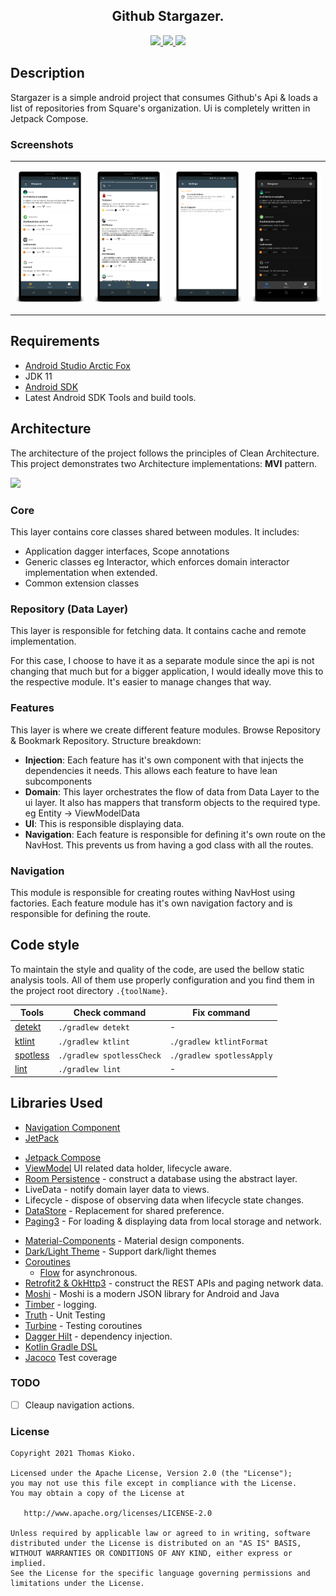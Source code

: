 <H2 align="center">
Github Stargazer.
</H2>

<div align="center">
    <a href = "https://github.com/c0de-wizard/stargazer/actions/workflows/android-release-build.yml">
          <img src = "https://github.com/c0de-wizard/stargazer/actions/workflows/android-release-build.yml/badge.svg" />
    </a>
    <a href = "https://codecov.io/gh/c0de-wizard/stargazer">
          <img src = "https://codecov.io/gh/c0de-wizard/stargazer/branch/main/graph/badge.svg" />
    </a>
    <a href = "https://developer.android.com/jetpack/androidx/versions/all-channel?authuser=1#march_24_2021">
      <img src = "https://img.shields.io/badge/Jetpack%20Compose-1.0.0%20beta03-brightgreen" />
    </a>
</div>

## Description

Stargazer is a simple android project that consumes Github's Api & loads a list of repositories from Square's
organization. Ui is completely written in Jetpack Compose.

### Screenshots

<table>
  <td>
    <p align="center">
      <img src="https://github.com/c0de-wizard/github-stargazer/blob/main/art/RepoList.png?raw=true" alt="Trenidng Repos Screen" width="250"/>
    </p>
  </td>
  <td>
    <p align="center">
      <img src="https://github.com/c0de-wizard/github-stargazer/blob/main/art/SearchScreen.png?raw=true" alt="Search Screen" width="250"/>
    </p>
  </td>
  <td>
    <p align="center">
      <img src="https://github.com/c0de-wizard/github-stargazer/blob/main/art/SettingsScreen.png?raw=true" alt="Settings Screen" width="250"/>
    </p>
  </td>
  <td>
    <p align="center">
      <img src="https://github.com/c0de-wizard/github-stargazer/blob/main/art/DarkTheme.png?raw=true" alt="Dark Theme" width="250"/>
    </p>
  </td>
</tr>
</table>

## Requirements

* [Android Studio Arctic Fox](https://developer.android.com/studio/preview?authuser=1)
* JDK 11
* [Android SDK](https://developer.android.com/studio/index.html)
* Latest Android SDK Tools and build tools.

## Architecture

The architecture of the project follows the principles of Clean Architecture. This project demonstrates two Architecture
implementations: **MVI** pattern.

<img src="https://github.com/c0de-wizard/github-stargazer/blob/main/art/ArchitectureDiagram.png?raw=true"/>


### Core

This layer contains core classes shared between modules. It includes:

- Application dagger interfaces, Scope annotations
- Generic classes eg Interactor, which enforces domain interactor implementation when extended.
- Common extension classes

### Repository (Data Layer)

This layer is responsible for fetching data. It contains cache and remote implementation.

For this case, I choose to have it as a separate module since the api is not changing that much but for a bigger
application, I would ideally move this to the respective module. It's easier to manage changes that way.

### Features

This layer is where we create different feature modules. Browse Repository & Bookmark Repository. Structure breakdown:

- **Injection**: Each feature has it's own component with that injects the dependencies it needs. This allows each
  feature to have lean subcomponents
- **Domain**: This layer orchestrates the flow of data from Data Layer to the ui layer. It also has mappers that
  transform objects to the required type. eg Entity -> ViewModelData
- **UI**: This is responsible displaying data.
- **Navigation**: Each feature is responsible for defining it's own route on the NavHost. This prevents us
  from having a god class with all the routes.

### Navigation

This module is responsible for creating routes withing NavHost using factories. Each feature module has it's own navigation factory
and is responsible for defining the route.

## Code style

To maintain the style and quality of the code, are used the bellow static analysis tools. All of them use properly
configuration and you find them in the project root directory `.{toolName}`.

| Tools | Check command | Fix command |
|-------|---------------|-------------|
| [detekt](https://github.com/arturbosch/detekt) | `./gradlew detekt` | - |
| [ktlint](https://github.com/pinterest/ktlint) | `./gradlew ktlint` | `./gradlew ktlintFormat` |
| [spotless](https://github.com/diffplug/spotless) | `./gradlew spotlessCheck` | `./gradlew spotlessApply`
| [lint](https://developer.android.com/studio/write/lint) | `./gradlew lint` | - |

## Libraries Used

* [Navigation Component](https://developer.android.com/guide/navigation/navigation-getting-started)
* [JetPack](https://developer.android.com/jetpack)

- [Jetpack Compose](https://developer.android.com/jetpack/compose)
- [ViewModel](https://developer.android.com/topic/libraries/architecture/viewmodel) UI related data holder, lifecycle
  aware.
- [Room Persistence]() - construct a database using the abstract layer.
- LiveData - notify domain layer data to views.
- Lifecycle - dispose of observing data when lifecycle state changes.
- [DataStore](https://developer.android.com/topic/libraries/architecture/datastore) - Replacement for shared preference.
- [Paging3](https://developer.android.com/topic/libraries/architecture/paging/v3-overview) - For loading & displaying data from local storage and network.

* [Material-Components](https://github.com/material-components/material-components-android) - Material design
  components.
* [Dark/Light Theme](https://developer.android.com/guide/topics/ui/look-and-feel/darktheme) - Support dark/light themes
* [Coroutines](https://github.com/Kotlin/kotlinx.coroutines)
  + [Flow](https://kotlin.github.io/kotlinx.coroutines/kotlinx-coroutines-core/kotlinx.coroutines.flow/) for
    asynchronous.
* [Retrofit2 & OkHttp3](https://github.com/square/retrofit) - construct the REST APIs and paging network data.
* [Moshi](https://github.com/square/moshi) - Moshi is a modern JSON library for Android and Java
* [Timber](https://github.com/JakeWharton/timber) - logging.
* [Truth](https://github.com/google/truth) - Unit Testing
* [Turbine](https://github.com/cashapp/turbine) - Testing coroutines
* [Dagger Hilt](https://dagger.dev/hilt) - dependency injection.
* [Kotlin Gradle DSL](https://guides.gradle.org/migrating-build-logic-from-groovy-to-kotlin)
* [Jacoco](https://github.com/vanniktech/gradle-android-junit-jacoco-plugin) Test coverage

### TODO

- [ ] Cleaup navigation actions.

### License
```
Copyright 2021 Thomas Kioko.

Licensed under the Apache License, Version 2.0 (the "License");
you may not use this file except in compliance with the License.
You may obtain a copy of the License at

   http://www.apache.org/licenses/LICENSE-2.0

Unless required by applicable law or agreed to in writing, software
distributed under the License is distributed on an "AS IS" BASIS,
WITHOUT WARRANTIES OR CONDITIONS OF ANY KIND, either express or implied.
See the License for the specific language governing permissions and
limitations under the License.
```
